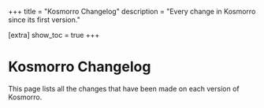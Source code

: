 +++
title = "Kosmorro Changelog"
description = "Every change in Kosmorro since its first version."

[extra]
show_toc = true
+++

# Kosmorro Changelog

This page lists all the changes that have been made on each version of Kosmorro.

